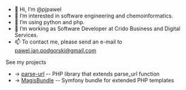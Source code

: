 - 👋 Hi, I’m @pjpawel
- 👀 I’m interested in software engineering and chemoinformatics.
- 🌱 I’m using python and php.
- 💞️ I’m working as Software Developer at Crido Business and Digital Services.
- 📫 To contact me, please send an e-mail to pawel.jan.podgorski@gmail.com

See my projects 
- -> [parse-url](https://github.com/pjpawel/parse-url) -- PHP library that extends parse_url function
- -> [MagisBundle](https://github.com/pjpawel/MagisBundle) -- Symfony bundle for extended PHP templates


